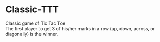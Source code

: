 # Classic-TTT
 Classic game of Tic Tac Toe \
 The first player to get 3 of his/her marks in a row (up, down, across, or diagonally) is the winner.
